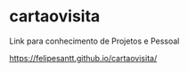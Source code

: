 # cartaovisita
Link para conhecimento de Projetos e Pessoal

https://felipesantt.github.io/cartaovisita/

